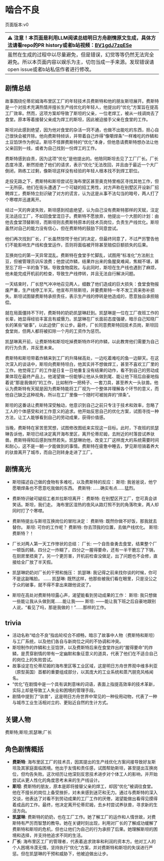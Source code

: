 # 啮合不良
页面版本:v0
 

| :warning: 注意！本页面是利用LLM阅读总结明日方舟剧情原文生成，具体方法请看repo的PR history或者b站视频：[BV1gdJ7zqESe](https://www.bilibili.com/video/BV1gdJ7zqESe/)         |
|:----------------------------|
| 虽然在生成的过程中以尽量避免，但是错误，幻觉等等仍然无法完全避免。所以本页面内容以娱乐为主，切勿当成一手来源。发现错误请open issue或者b站私信作者进行修改。|



## 剧情总结
故事围绕伦蒂尼姆海布里区工厂的年轻技术员费斯特和他的朋友斯坦展开。费斯特是一个对技术充满热情并擅长生产线优化的年轻人，他提出的“优化”方案旨在提高工厂效率。然而，这项方案却导致了斯坦的父亲，一位老焊工，被从一线调岗去了食堂。原本等着接替父亲成为焊工的斯坦，因此被迫接手父亲在食堂的工作。

斯坦对此感到绝望，因为他对食堂的杂活一窍不通，也做不出能吃的东西，担心自己很快会被开除。他向费斯特倾诉，并带着自己炸得“像嚼焊条”一样难吃的炸鳞和土豆馅饼作为例证。斯坦不怪罪费斯特的“优化”本身，但他恳请费斯特想办法让他父亲回到一线，或者为自己找到一份焊工的工作。

费斯特感到自责，因为这项“优化”是他提出的。他陪同斯坦去见了工厂厂长。厂长态度冷漠，断然拒绝了他们的请求，表示“优化”无法改回，并且由于最近一个大厂倒闭，熟练工过剩，像斯坦这样没有经验的年轻人根本找不到焊工职位。

走投无路之下，费斯特和斯坦尝试在海布里区甚至奥克特里格区寻找其他工作，但一无所获。他们在街头遭遇了一个可疑的招工男性，对方声称在别墅区开设新厂招聘焊工，费斯特立刻识破了对方的谎言，认为这是从事不法勾当的暗号，两人打了个寒噤并迅速离开。

经过一天的奔波失败，斯坦感到彻底绝望，认为自己没有费斯特那样的天赋，注定无法适应工厂，不如回食堂混日子。费斯特不愿放弃，他提出一个大胆的计划：由他去食堂顶替斯坦，而斯坦则去费斯特原本的技术员岗位，负责生产线优化。斯坦虽然对自己的能力没有信心，但在费斯特的鼓励下同意尝试。

他们再次找到厂长，厂长虽然惊愕于他们的决定，但最终同意了，不过严厉警告他们不能影响生产线和食堂运作，否则将面临被开除甚至赔偿巨额损失的后果。

互换岗位的第一天异常混乱。费斯特在食堂手忙脚乱，试图用“标准化”方法削土豆，但被管理员训斥浪费；他尝试炸鳞，结果炸出来的鱼腥臭难闻，焦糊不堪，甚至忘了将一半的鱼下锅，导致食物腐败。与此同时，斯坦在生产线也遇到了麻烦，他未能完成开机前的检查，导致生产线停转，并且无法自行解决问题。

一天结束时，厂长怒气冲冲地召见两人，细数了他们造成的巨大损失：食堂食物报废严重，生产线停工半天。他宣布开除斯坦，并要费斯特一年不发工资来弥补损失。斯坦试图替费斯特承担责任，表示生产线的停转是他造成的，愿意独自承担赔偿。

就在局面僵持不下时，费斯特的奶奶凯瑟琳赶到。凯瑟琳是一位在工厂夜班工作的长辈，她显得经验丰富且有威慑力。凯瑟琳在厂长面前态度强硬，暗示自己知晓厂长的某些“破事”，以此迫使厂长让步。最终，厂长同意费斯特回技术员岗，斯坦回食堂岗，但两人都将被扣除一个月的工资作为惩罚。

凯瑟琳离开前，让费斯特和斯坦吃掉费斯特炸坏的炸鳞，以此教育他们需要为自己的行为负责，并反思未来。

费斯特和斯坦带着炸鳞来到工厂的升降梯高处，一边吃着难吃的鱼一边聊天。在这次深入的谈话中，斯坦向费斯特坦白，他其实并不想做焊工，甚至不喜欢工厂里的工作。他觉得工厂的工作是日复一日地重复没有结果的动作，看不到自己的劳动成果体现在最终产品上。他渴望做一份能够让他从头做到尾、能让他下班后自豪地指着说“那是我做的”的工作，比如制作一把椅子、一套刀具，甚至养大一头驮兽。他认为费斯特有天赋是因为费斯特能将工厂视为一个整体并理解各个环节的意义，而他自己缺乏这种视角，所以在工厂里像一个随时可被抛弃的“焊条”。

斯坦的这番话让费斯特深受触动，他意识到自己之前只专注于技术和效率，忽略了工人的个体感受和对工作意义的追求。他开始反思自己的优化方案，试图寻找一种方法，让工人能够看到自己的劳动成果，获得价值感。

当晚，费斯特在家苦思冥想，试图修改图纸来实现这一目标。此时，下夜班的凯瑟琳告诉他，斯坦已经决定离开海布里区，离开伦蒂尼姆，去附近的村落尝试养驮兽。费斯特得知后感到怅然若失。凯瑟琳劝他，改变工厂这样庞大的系统需要时间和耐心，这不是一朝一夕能做到的事情。费斯特在疲惫中睡去，梦见斯坦骑着养大的驮兽离开了城市，而自己则转身走进了工厂。
## 剧情高光
- 斯坦描述自己做的食物有多难吃，以及费斯特的反应：
斯坦: 我爸爸说，他宁愿嚼焊条也不愿意吃我做的东西。
费斯特: ......确实有点......猛烈。

- 费斯特识破可疑招工者并拉斯坦离开：
费斯特: 在别墅区开工厂，您可真会讲笑话。斯坦，我们走。
海布里区湿热的夜风从路灯照不到的角落吹来，两人却同时打了个寒噤。

- 费斯特提出与斯坦互换岗位的冒险决定：
费斯特: 既然你做不好饭，那我就去替你。
斯坦: 可你的工作呢？
费斯特: 你去顶我的位置，去做产线优化。
斯坦: 费斯特？！

- 厂长对两人第一天工作惨状的总结：
厂长: 一个自告奋勇去食堂，结果整个厂一顿饭的鳞，四分之一炸糊了，四分之一腥得要命，还有一半干脆忘了下锅，在厨房里捂臭了。另一个更厉害，开机前检查没做足，出了问题也不会修，直接给全厂放了半天假。

- 凯瑟琳奶奶对厂长的干预和施压：
凯瑟琳: 我记得之前来找你谈的时候，你可不是这副嘴脸。
......
凯瑟琳: 既然这样，他那些被我们看在眼里，只是没公之于众的破事，就不得不拿出来跟他说说了。

- 斯坦在高处对费斯特坦露心声，渴望能看到劳动成果的工作：
斯坦: 我只想做一些能让我从头做到尾......能让我——
斯坦: ——能让我下班之后自豪地跟别人说，“看见了吗，那是我做的！”......那样的工作。
## trivia
- 活动名称“啮合不良”指齿轮咬合不顺畅，暗示了故事中人物（费斯特和斯坦）与工厂系统，以及他们各自与新岗位之间的不协调和冲突。
- 斯坦制作的炸鳞和土豆馅饼，以及费斯特后来在食堂炸出的“腥得要命”的炸鳞，是贯穿剧情的带有一定幽默和象征意义的道具，代表了他们在不适合自己的岗位上的失败尝试。
- 故事设定在伦蒂尼姆的海布里区等工业区域，这是明日方舟世界观中维多利亚（原型英国）首都的重要组成部分，以其庞大的工业系统和蒸汽朋克风格闻名。
- “优化”在剧情中是一个具有讽刺意味的词语，表面上指提高效率的技术革新，实际上却是导致工人失业和困境的管理手段。
- 剧情中提到了“驮兽”，这是明日方舟世界中常见的一种役用动物，代表了一种与城市工业生活相对立的、更贴近自然的生计方式。
## 关键人物
费斯特;斯坦;凯瑟琳;厂长
## 角色剧情概括
-   **费斯特**: 海布里区工厂的技术员，因其提出的生产线优化方案间接导致好友斯坦及其家庭面临困境。他出于友情和责任感，试图帮助斯坦，甚至提出互换岗位，但均告失败。这次经历让他深刻反思技术进步对个体工人的影响，并开始尝试从更人性化的角度思考未来的生产线设计。
-   **斯坦**: 费斯特的朋友，原本是即将接替父亲的焊工，却因“优化”被调往食堂。他在不擅长的岗位上备受挫折，对未来感到迷茫和无力。通过与费斯特的深入交谈，他表达了对看不到劳动成果的工厂工作的厌倦，渴望能做出看得见摸得着成品的工作。最终，他决定离开伦蒂尼姆，去乡村尝试养驮兽，寻求新的生活方向。
-   **凯瑟琳**: 费斯特的奶奶，也在工厂工作。她了解工厂的运作和人情世故，对费斯特有严厉而智慧的教导。她在关键时刻出现，利用对厂长的了解成功缓解了费斯特和斯坦的危机，但也让他们为自己的行为承担了后果。她理解斯坦的困境和选择，并支持他追求不同的生活。
-   **厂长**: 海布里区工厂的管理者，代表着追求效率和利润的资本方。他对工人的个人困境冷漠无情，坚持执行“优化”方案，并对费斯特和斯坦的失误进行严惩。但在凯瑟琳的干预和威胁下，他被迫做出让步。
